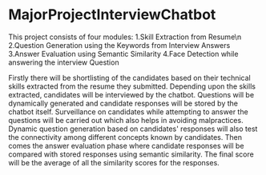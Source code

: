 # MajorProjectInterviewChatbot

This project consists of four modules:
1.Skill Extraction from Resume\n
2.Question Generation using the Keywords from Interview Answers
3.Answer Evaluation using Semantic Similarity 
4.Face Detection while answering the interview Question

Firstly there will be shortlisting of the candidates based on their technical skills extracted from the resume they submitted. Depending upon the skills extracted, candidates will be interviewed by the chatbot. Questions will be dynamically generated and candidate responses will be stored by the chatbot itself. Surveillance on candidates while attempting to answer the questions will be carried out which also helps in avoiding malpractices. Dynamic question generation based on candidates' responses will also test the connectivity among different concepts known by candidates. Then comes the answer evaluation phase where candidate responses will be compared with stored responses using semantic similarity. The final score will be the average of all the similarity scores for the responses.


